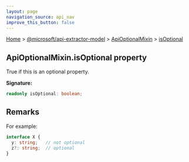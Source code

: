 ```yaml
---
layout: page
navigation_source: api_nav
improve_this_button: false
---
```



[Home](./index.md) &gt; [@microsoft/api-extractor-model](./api-extractor-model.md) &gt; [ApiOptionalMixin](./api-extractor-model.apioptionalmixin.md) &gt; [isOptional](./api-extractor-model.apioptionalmixin.isoptional.md)

## ApiOptionalMixin.isOptional property

True if this is an optional property.

<b>Signature:</b>

```typescript
readonly isOptional: boolean;
```

## Remarks

For example:

```ts
interface X {
  y: string;   // not optional
  z?: string;  // optional
}

```
